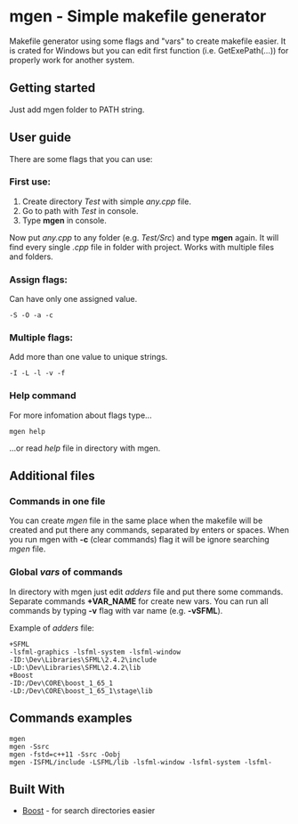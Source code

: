 # mgen - Simple makefile generator

Makefile generator using some flags and "vars" to create makefile easier.
It is crated for Windows but you can edit first function (i.e. GetExePath(...)) for properly work for another system.

## Getting started

Just add mgen folder to PATH string.

## User guide

There are some flags that you can use:

### First use:

1. Create directory _Test_ with simple _any.cpp_ file.
2. Go to path with _Test_ in console.
3. Type **mgen** in console.

Now put _any.cpp_ to any folder (e.g. _Test/Src_) and type **mgen** again.
It will find every single _.cpp_ file in folder with project.
Works with multiple files and folders.

### Assign flags:

Can have only one assigned value.
```
-S -O -a -c
```

### Multiple flags:

Add more than one value to unique strings.
```
-I -L -l -v -f
```

### Help command

For more infomation about flags type...
```
mgen help
```
...or read _help_ file in directory with mgen.

## Additional files

### Commands in one file

You can create _mgen_ file in the same place when the makefile will be created and put there any commands, separated by enters or spaces. When you run mgen with **-c** (clear commands) flag it will be ignore searching _mgen_ file.

### Global _vars_ of commands

In directory with mgen just edit _adders_ file and put there some commands.
Separate commands **+VAR_NAME** for create new vars.
You can run all commands by typing **-v** flag with var name (e.g. **-vSFML**).

Example of _adders_ file:
```
+SFML
-lsfml-graphics -lsfml-system -lsfml-window
-ID:\Dev\Libraries\SFML\2.4.2\include
-LD:\Dev\Libraries\SFML\2.4.2\lib
+Boost
-ID:/Dev\CORE\boost_1_65_1
-LD:/Dev\CORE\boost_1_65_1\stage\lib
```

## Commands examples

```
mgen
mgen -Ssrc
mgen -fstd=c++11 -Ssrc -Oobj
mgen -ISFML/include -LSFML/lib -lsfml-window -lsfml-system -lsfml-
```

## Built With

* [Boost](http://www.boost.org/) - for search directories easier
